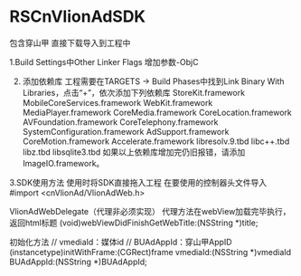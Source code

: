 # RSCnVlionAdSDK
包含穿山甲
直接下载导入到工程中

1.Build Settings中Other Linker Flags 增加参数-ObjC

2. 添加依赖库
工程需要在TARGETS -> Build Phases中找到Link Binary With Libraries，点击“+”，依次添加下列依赖库
StoreKit.framework
MobileCoreServices.framework
WebKit.framework
MediaPlayer.framework
CoreMedia.framework
CoreLocation.framework
AVFoundation.framework
CoreTelephony.framework
SystemConfiguration.framework
AdSupport.framework
CoreMotion.framework
Accelerate.framework
libresolv.9.tbd
libc++.tbd
libz.tbd
libsqlite3.tbd
如果以上依赖库增加完仍旧报错，请添加ImageIO.framework。

3.SDK使用方法
使用时将SDK直接拖入工程
在要使用的控制器头文件导入
#import <cnVlionAd/VlionAdWeb.h>

VlionAdWebDelegate（代理非必须实现）
代理方法在webView加载完毕执行，返回html标题
(void)webViewDidFinishGetWebTitle:(NSString *)title;

初始化方法
// vmediaId：媒体id
// BUAdAppId：穿山甲AppID
(instancetype)initWithFrame:(CGRect)frame vmediaId:(NSString *)vmediaId BUAdAppId:(NSString *)BUAdAppId;
